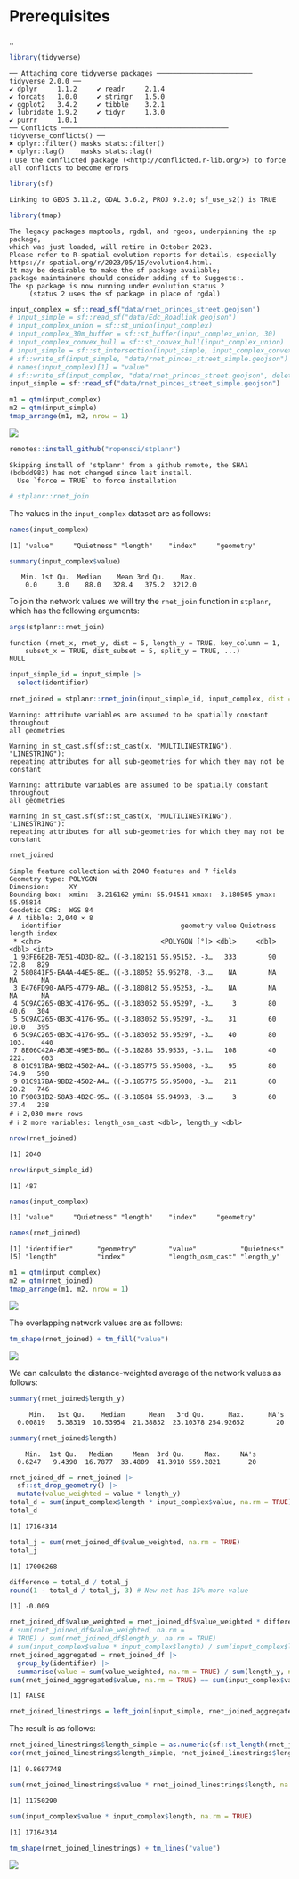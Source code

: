 
# Prerequisites

..

``` r
library(tidyverse)
```

    ── Attaching core tidyverse packages ──────────────────────── tidyverse 2.0.0 ──
    ✔ dplyr     1.1.2     ✔ readr     2.1.4
    ✔ forcats   1.0.0     ✔ stringr   1.5.0
    ✔ ggplot2   3.4.2     ✔ tibble    3.2.1
    ✔ lubridate 1.9.2     ✔ tidyr     1.3.0
    ✔ purrr     1.0.1     
    ── Conflicts ────────────────────────────────────────── tidyverse_conflicts() ──
    ✖ dplyr::filter() masks stats::filter()
    ✖ dplyr::lag()    masks stats::lag()
    ℹ Use the conflicted package (<http://conflicted.r-lib.org/>) to force all conflicts to become errors

``` r
library(sf)
```

    Linking to GEOS 3.11.2, GDAL 3.6.2, PROJ 9.2.0; sf_use_s2() is TRUE

``` r
library(tmap)
```

    The legacy packages maptools, rgdal, and rgeos, underpinning the sp package,
    which was just loaded, will retire in October 2023.
    Please refer to R-spatial evolution reports for details, especially
    https://r-spatial.org/r/2023/05/15/evolution4.html.
    It may be desirable to make the sf package available;
    package maintainers should consider adding sf to Suggests:.
    The sp package is now running under evolution status 2
         (status 2 uses the sf package in place of rgdal)

``` r
input_complex = sf::read_sf("data/rnet_princes_street.geojson")
# input_simple = sf::read_sf("data/Edc_Roadlink.geojson")
# input_complex_union = sf::st_union(input_complex)
# input_complex_30m_buffer = sf::st_buffer(input_complex_union, 30)
# input_complex_convex_hull = sf::st_convex_hull(input_complex_union)
# input_simple = sf::st_intersection(input_simple, input_complex_convex_hull)
# sf::write_sf(input_simple, "data/rnet_pinces_street_simple.geojson")
# names(input_complex)[1] = "value"
# sf::write_sf(input_complex, "data/rnet_princes_street.geojson", delete_dsn = TRUE)
input_simple = sf::read_sf("data/rnet_pinces_street_simple.geojson")
```

``` r
m1 = qtm(input_complex)
m2 = qtm(input_simple)
tmap_arrange(m1, m2, nrow = 1)
```

![](merge_files/figure-commonmark/plotting%20spatial%20data%20using%20the%20tmap-1.png)

``` r
remotes::install_github("ropensci/stplanr")
```

    Skipping install of 'stplanr' from a github remote, the SHA1 (bdbdd983) has not changed since last install.
      Use `force = TRUE` to force installation

``` r
# stplanr::rnet_join
```

The values in the `input_complex` dataset are as follows:

``` r
names(input_complex)
```

    [1] "value"     "Quietness" "length"    "index"     "geometry" 

``` r
summary(input_complex$value)
```

       Min. 1st Qu.  Median    Mean 3rd Qu.    Max. 
        0.0     3.0    88.0   328.4   375.2  3212.0 

To join the network values we will try the `rnet_join` function in
`stplanr`, which has the following arguments:

``` r
args(stplanr::rnet_join)
```

    function (rnet_x, rnet_y, dist = 5, length_y = TRUE, key_column = 1, 
        subset_x = TRUE, dist_subset = 5, split_y = TRUE, ...) 
    NULL

``` r
input_simple_id = input_simple |>
  select(identifier)

rnet_joined = stplanr::rnet_join(input_simple_id, input_complex, dist = 22)
```

    Warning: attribute variables are assumed to be spatially constant throughout
    all geometries

    Warning in st_cast.sf(sf::st_cast(x, "MULTILINESTRING"), "LINESTRING"):
    repeating attributes for all sub-geometries for which they may not be constant

    Warning: attribute variables are assumed to be spatially constant throughout
    all geometries

    Warning in st_cast.sf(sf::st_cast(x, "MULTILINESTRING"), "LINESTRING"):
    repeating attributes for all sub-geometries for which they may not be constant

``` r
rnet_joined
```

    Simple feature collection with 2040 features and 7 fields
    Geometry type: POLYGON
    Dimension:     XY
    Bounding box:  xmin: -3.216162 ymin: 55.94541 xmax: -3.180505 ymax: 55.95814
    Geodetic CRS:  WGS 84
    # A tibble: 2,040 × 8
       identifier                              geometry value Quietness length index
     * <chr>                              <POLYGON [°]> <dbl>     <dbl>  <dbl> <int>
     1 93FE6E2B-7E51-4D3D-82… ((-3.182151 55.95152, -3…   333        90   72.8   829
     2 580841F5-EA4A-44E5-8E… ((-3.18052 55.95278, -3.…    NA        NA   NA      NA
     3 E476FD90-AAF5-4779-AB… ((-3.180812 55.95253, -3…    NA        NA   NA      NA
     4 5C9AC265-0B3C-4176-95… ((-3.183052 55.95297, -3…     3        80   40.6   304
     5 5C9AC265-0B3C-4176-95… ((-3.183052 55.95297, -3…    31        60   10.0   395
     6 5C9AC265-0B3C-4176-95… ((-3.183052 55.95297, -3…    40        80  103.    440
     7 8E06C42A-AB3E-49E5-B6… ((-3.18288 55.9535, -3.1…   108        40  222.    603
     8 01C917BA-9BD2-4502-A4… ((-3.185775 55.95008, -3…    95        80   74.9   590
     9 01C917BA-9BD2-4502-A4… ((-3.185775 55.95008, -3…   211        60   20.2   746
    10 F90031B2-58A3-4B2C-95… ((-3.18584 55.94993, -3.…     3        60   37.4   238
    # ℹ 2,030 more rows
    # ℹ 2 more variables: length_osm_cast <dbl>, length_y <dbl>

``` r
nrow(rnet_joined)
```

    [1] 2040

``` r
nrow(input_simple_id)
```

    [1] 487

``` r
names(input_complex)
```

    [1] "value"     "Quietness" "length"    "index"     "geometry" 

``` r
names(rnet_joined)
```

    [1] "identifier"      "geometry"        "value"           "Quietness"      
    [5] "length"          "index"           "length_osm_cast" "length_y"       

``` r
m1 = qtm(input_complex)
m2 = qtm(rnet_joined)
tmap_arrange(m1, m2, nrow = 1)
```

![](merge_files/figure-commonmark/unnamed-chunk-7-1.png)

The overlapping network values are as follows:

``` r
tm_shape(rnet_joined) + tm_fill("value")
```

![](merge_files/figure-commonmark/overlapping-1.png)

We can calculate the distance-weighted average of the network values as
follows:

``` r
summary(rnet_joined$length_y)
```

         Min.   1st Qu.    Median      Mean   3rd Qu.      Max.      NA's 
      0.00819   5.38319  10.53954  21.38832  23.10378 254.92652        20 

``` r
summary(rnet_joined$length)
```

        Min.  1st Qu.   Median     Mean  3rd Qu.     Max.     NA's 
      0.6247   9.4390  16.7877  33.4809  41.3910 559.2821       20 

``` r
rnet_joined_df = rnet_joined |>
  sf::st_drop_geometry() |>
  mutate(value_weighted = value * length_y)
total_d = sum(input_complex$length * input_complex$value, na.rm = TRUE)
total_d
```

    [1] 17164314

``` r
total_j = sum(rnet_joined_df$value_weighted, na.rm = TRUE)
total_j
```

    [1] 17006268

``` r
difference = total_d / total_j
round(1 - total_d / total_j, 3) # New net has 15% more value
```

    [1] -0.009

``` r
rnet_joined_df$value_weighted = rnet_joined_df$value_weighted * difference
# sum(rnet_joined_df$value_weighted, na.rm = 
# TRUE) / sum(rnet_joined_df$length_y, na.rm = TRUE)
# sum(input_complex$value * input_complex$length) / sum(input_complex$length)
rnet_joined_aggregated = rnet_joined_df |>
  group_by(identifier) |>
  summarise(value = sum(value_weighted, na.rm = TRUE) / sum(length_y, na.rm = TRUE))
sum(rnet_joined_aggregated$value, na.rm = TRUE) == sum(input_complex$value, na.rm = TRUE)
```

    [1] FALSE

``` r
rnet_joined_linestrings = left_join(input_simple, rnet_joined_aggregated, by = "identifier")
```

The result is as follows:

``` r
rnet_joined_linestrings$length_simple = as.numeric(sf::st_length(rnet_joined_linestrings))
cor(rnet_joined_linestrings$length_simple, rnet_joined_linestrings$length)
```

    [1] 0.8687748

``` r
sum(rnet_joined_linestrings$value * rnet_joined_linestrings$length, na.rm = TRUE)
```

    [1] 11750290

``` r
sum(input_complex$value * input_complex$length, na.rm = TRUE)
```

    [1] 17164314

``` r
tm_shape(rnet_joined_linestrings) + tm_lines("value")
```

![](merge_files/figure-commonmark/joined-1.png)
